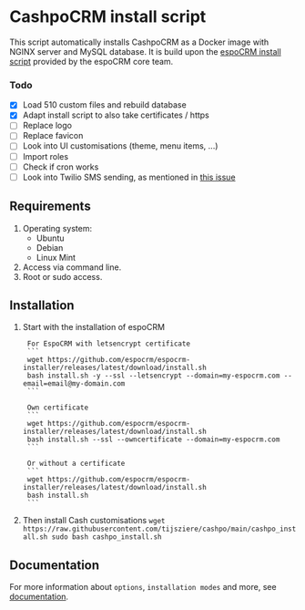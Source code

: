 # CashpoCRM install script

This script automatically installs CashpoCRM as a Docker image with NGINX server and MySQL database. It is build upon the [espoCRM install script](https://github.com/espocrm/espocrm-installer) provided by the espoCRM core team.

### Todo

- [x] Load 510 custom files and rebuild database
- [X] Adapt install script to also take certificates / https
- [ ] Replace logo
- [ ] Replace favicon
- [ ] Look into UI customisations (theme, menu items, ...)
- [ ] Import roles
- [ ] Check if cron works
- [ ] Look into Twilio SMS sending, as mentioned in [this issue](https://github.com/espocrm/espocrm/issues/2075)

## Requirements

1. Operating system:
	* Ubuntu
	* Debian
	* Linux Mint
2. Access via command line.
3. Root or sudo access.

## Installation

1. Start with the installation of espoCRM

		For EspoCRM with letsencrypt certificate
		```
		wget https://github.com/espocrm/espocrm-installer/releases/latest/download/install.sh
		bash install.sh -y --ssl --letsencrypt --domain=my-espocrm.com --email=email@my-domain.com
		```

		Own certificate
		```
		wget https://github.com/espocrm/espocrm-installer/releases/latest/download/install.sh
		bash install.sh --ssl --owncertificate --domain=my-espocrm.com
		```

		Or without a certificate
		```
		wget https://github.com/espocrm/espocrm-installer/releases/latest/download/install.sh
		bash install.sh
		```

2. Then install Cash customisations
		```
		wget https://raw.githubusercontent.com/tijsziere/cashpo/main/cashpo_install.sh
		sudo bash cashpo_install.sh 
		```


## Documentation

For more information about `options`, `installation modes` and more, see [documentation](https://github.com/espocrm/documentation/blob/master/docs/administration/installation-by-script.md).

